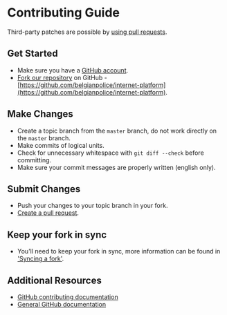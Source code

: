 # Contributing Guide

Third-party patches are possible by [using pull requests](https://help.github.com/articles/using-pull-requests).

## Get Started

* Make sure you have a [GitHub account](https://github.com/signup/free).
* [Fork our repository](https://help.github.com/articles/fork-a-repo) on GitHub - [https://github.com/belgianpolice/internet-platform](https://github.com/belgianpolice/internet-platform).


## Make Changes

* Create a topic branch from the ```master``` branch, do not work directly on the ```master``` branch.
* Make commits of logical units.
* Check for unnecessary whitespace with ```git diff --check``` before committing.
* Make sure your commit messages are properly written (english only).


## Submit Changes

* Push your changes to your topic branch in your fork.
* [Create a pull request](https://help.github.com/articles/creating-a-pull-request).

## Keep your fork in sync

* You'll need to keep your fork in sync, more information can be found in ['Syncing a fork'](https://help.github.com/articles/syncing-a-fork).


## Additional Resources

* [GitHub contributing documentation](https://help.github.com/categories/63/articles)
* [General GitHub documentation](https://help.github.com/)
